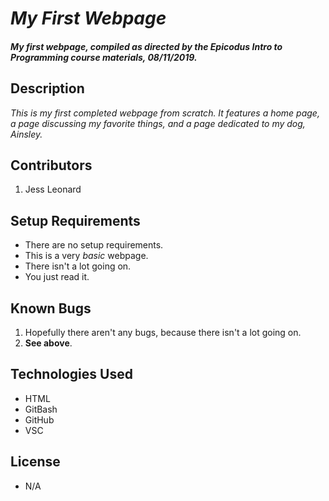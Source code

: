 # _My First Webpage_

#### _My first webpage, compiled as directed by the __Epicodus__ Intro to Programming course materials, 08/11/2019._

## Description

_This is my first completed webpage from scratch. It features a home page, a page discussing my favorite things, and a page dedicated to my dog, Ainsley._

## Contributors

1. Jess Leonard

## Setup Requirements

* There are no setup requirements.
* This is a very *basic* webpage.
* There isn't a lot going on.
* You just read it.

## Known Bugs

1. Hopefully there aren't any bugs, because there isn't a lot going on. 
2. __See above__.

## Technologies Used

* HTML
* GitBash
* GitHub
* VSC

## License

* N/A